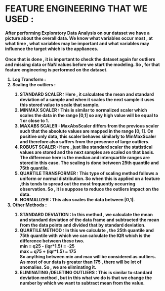 # FEATURE ENGINEERING THAT WE USED :

<b>After performing Exploratory Data Analysis on our dataset we have a picture about
the overall data. We know what variables occur most , at what time , what
variables may be important and what variables may influence the target which is
the appliances.<br><br>
Once that is done , it is important to check the dataset again for outliers and
missing data or NaN values before we start the modeling.
So , for that feature engineering is performed on the dataset.<b>

<ol>
<li><b>Log Transform :<b>
<li><b>Scaling the outliers :<b>
<ol>
<li><b>STANDARD SCALER :<b>
Here , it calculates the mean and standard deviation of a sample and when it scales
the next sample it uses this stored value to scale that sample.
<li><b>MINMAX SCALER :<b>
This is similar to normalized scaler which scales the data in the range [0,1] so any
high value will be equal to 1 or close to 1.
<li><b>MAXABS SCALER :<b>
MaxAbsScaler differs from the previous scaler such that the absolute values are
mapped in the range [0, 1]. On positive only data, this scaler behaves similarly to
MinMaxScaler and therefore also suffers from the presence of large outliers.
<li><b>ROBUST SCALER :<b>
Here , just like standard scaler the statistical values are stored and the next samples
are scaled on that basis. The difference here is the median and interquartile ranges
are stored in this case. The scaling is done between 25th quantile and 75th quantile.
<li><b>QUARTILE TRANSFORMER :<b>
This type of scaling method follows a uniform or normal distribution. So when this
is applied on a feature ,this tends to spread out the most frequently occurring
observation. So , it is suppose to reduce the outliers impact on the data.
<li><b>NORMALIZER :<b>
This also scales the data between [0,1].
</li></ol>
<li><b>Other Methods :<b>
<ol>
<li><b>STANDARD DEVIATION :<b>
In this method , we calculate the mean and standard deviation of the data frame
and subtracted the mean from the data points and divided that by standard
deviation.
<li><b>QUARTILE METHOD :<b>
In this we calculate , the 25th quantile and 75th quantile with which we can
calculate the IQR which is the difference between these two.<br>
min = q25 - (iqr*1.5) = -25<br>
max = q75 + (iqr*1.5) = 175<br>
So anything between min and max will be considered as outliers. As most of our
data is greater than 175 , there will be lot of anomalies. So , we are eliminating it.
<li><b>ELIMINATING /DELETING OUTLIERS :<b>
This is similar to standard deviation method , but in this what we do is that we
change the number by which we want to subtract mean from the value.
</li></ol>

      
    
